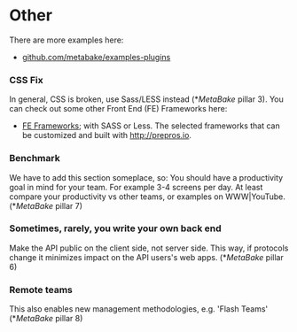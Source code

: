 


# Other

There are more examples here:

- [github.com/metabake/examples-plugins](https://github.com/metabake/examples-plugins)

### CSS Fix

In general, CSS is broken, use Sass/LESS instead (*_MetaBake_ pillar 3). You can check out some other Front End (FE) Frameworks here:
- [FE Frameworks](https://github.com/metabake/front-end-frameworks); with SASS or Less.
The selected frameworks that can be customized and built with http://prepros.io.


### Benchmark

We have to add this section someplace, so:
You should have a productivity goal in mind for your team. For example 3-4 screens per day. At least compare your productivity vs other teams, or examples on WWW|YouTube.
(*_MetaBake_ pillar 7)


### Sometimes, rarely, you write your own back end

Make the API public on the client side, not server side. This way, if protocols change it minimizes impact on the API users's web apps.
(*_MetaBake_ pillar 6)


### Remote teams

This also enables new management methodologies, e.g. 'Flash Teams' (*_MetaBake_ pillar 8)

